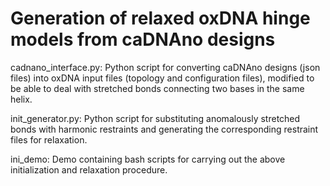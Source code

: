 # Generation of relaxed oxDNA hinge models from caDNAno designs

cadnano_interface.py: Python script for converting caDNAno designs (json files) into oxDNA input files (topology and configuration files), modified to be able to deal with stretched bonds connecting two bases in the same helix.

init_generator.py: Python script for substituting anomalously stretched bonds with harmonic restraints and generating the corresponding restraint files for relaxation.

ini_demo: Demo containing bash scripts for carrying out the above initialization and relaxation procedure.
